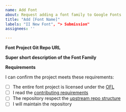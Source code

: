 ```yaml
---
name: Add Font
about: Request adding a font family to Google Fonts
title: "Add [Font Name]"
labels: "II New Font", "> Submission"
assignees: ''

---
```


**Font Project Git Repo URL**


**Super short description of the Font Family**


**Requirements**

I can confirm the project meets these requirements:

- [ ] The entire font project is licensed under the [OFL](https://scripts.sil.org/cms/scripts/page.php?site_id=nrsi&id=OFL)
- [ ] I read the [contributing requirements](https://github.com/google/fonts/blob/main/CONTRIBUTING.md)
- [ ] The repository respect the [upstream repo structure](https://github.com/googlefonts/gf-docs/tree/main/Spec#upstream-repo-structure)
- [ ] I will maintain the repository
